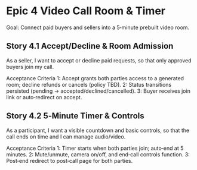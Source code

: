 # Epic 4 Video Call Room & Timer
Goal: Connect paid buyers and sellers into a 5‑minute prebuilt video room.

## Story 4.1 Accept/Decline & Room Admission
As a seller,
I want to accept or decline paid requests,
so that only approved buyers join my call.

Acceptance Criteria
1: Accept grants both parties access to a generated room; decline refunds or cancels (policy TBD).
2: Status transitions persisted (pending → accepted/declined/cancelled).
3: Buyer receives join link or auto‑redirect on accept.

## Story 4.2 5‑Minute Timer & Controls
As a participant,
I want a visible countdown and basic controls,
so that the call ends on time and I can manage audio/video.

Acceptance Criteria
1: Timer starts when both parties join; auto‑end at 5 minutes.
2: Mute/unmute, camera on/off, and end‑call controls function.
3: Post‑end redirect to post‑call page for both parties.
